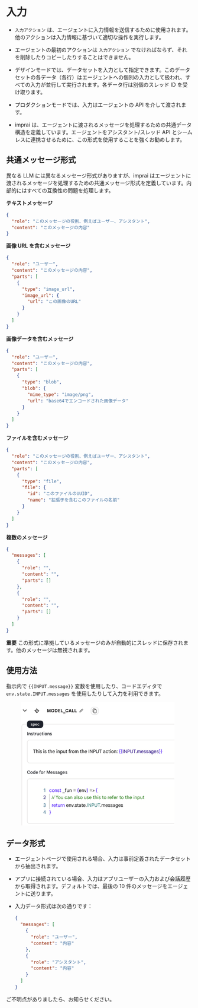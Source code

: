 # 入力

- `入力アクション` は、エージェントに入力情報を送信するために使用されます。他のアクションは入力情報に基づいて適切な操作を実行します。

- エージェントの最初のアクションは `入力アクション` でなければならず、それを削除したりコピーしたりすることはできません。

- デザインモードでは、データセットを入力として指定できます。このデータセットの各データ（各行）はエージェントへの個別の入力として扱われ、すべての入力が並行して実行されます。各データ行は別個のスレッド ID を受け取ります。

- プロダクションモードでは、入力はエージェントの API を介して渡されます。

- imprai は、エージェントに渡されるメッセージを処理するための共通データ構造を定義しています。エージェントをアシスタント/スレッド API とシームレスに連携させるために、この形式を使用することを強くお勧めします。

## 共通メッセージ形式

異なる LLM には異なるメッセージ形式がありますが、imprai はエージェントに渡されるメッセージを処理するための共通メッセージ形式を定義しています。内部的にはすべての互換性の問題を処理します。

**テキストメッセージ**

```json
{
  "role": "このメッセージの役割、例えばユーザー、アシスタント",
  "content": "このメッセージの内容"
}
```

**画像 URL を含むメッセージ**

```json
{
  "role": "ユーザー",
  "content": "このメッセージの内容",
  "parts": [
    {
      "type": "image_url",
      "image_url": {
        "url": "この画像のURL"
      }
    }
  ]
}
```

**画像データを含むメッセージ**

```json
{
  "role": "ユーザー",
  "content": "このメッセージの内容",
  "parts": [
    {
      "type": "blob",
      "blob": {
        "mime_type": "image/png",
        "url": "base64でエンコードされた画像データ"
      }
    }
  ]
}
```

**ファイルを含むメッセージ**

```json
{
  "role": "このメッセージの役割、例えばユーザー、アシスタント",
  "content": "このメッセージの内容",
  "parts": [
    {
      "type": "file",
      "file": {
        "id": "このファイルのUUID",
        "name": "拡張子を含むこのファイルの名前"
      }
    }
  ]
}
```

**複数のメッセージ**

```json
{
  "messages": [
    {
      "role": "",
      "content": "",
      "parts": []
    },
    {
      "role": "",
      "content": "",
      "parts": []
    }
  ]
}
```

**重要**
この形式に準拠しているメッセージのみが自動的にスレッドに保存されます。他のメッセージは無視されます。

## 使用方法

指示内で `{{INPUT.message}}` 変数を使用したり、コードエディタで `env.state.INPUT.messages` を使用したりして入力を利用できます。

<figure><img src="../../../images/input-action.png"></figure>

## データ形式

- エージェントページで使用される場合、入力は事前定義されたデータセットから抽出されます。

- アプリに接続されている場合、入力はアプリユーザーの入力および会話履歴から取得されます。デフォルトでは、最後の 10 件のメッセージをエージェントに送ります。

- 入力データ形式は次の通りです：

  ```json
  {
    "messages": [
      {
        "role": "ユーザー",
        "content": "内容"
      },
      {
        "role": "アシスタント",
        "content": "内容"
      }
    ]
  }
  ```

ご不明点がありましたら、お知らせください。
